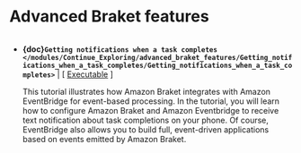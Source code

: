# Advanced Braket features

```{toctree}

```

  * **{doc}`Getting notifications when a task completes </modules/Continue_Exploring/advanced_braket_features/Getting_notifications_when_a_task_completes/Getting_notifications_when_a_task_completes>`** | [ [Executable](https://mybinder.org/v2/gh/amazon-braket/amazon-braket-examples.git/feature/reorganized-examples?labpath=modules/Continue_Exploring/advanced_braket_features/Getting_notifications_when_a_task_completes/Getting_notifications_when_a_task_completes.ipynb) ]

    This tutorial illustrates how Amazon Braket integrates with Amazon EventBridge for event-based processing. In the tutorial, you will learn how to configure Amazon Braket and Amazon Eventbridge to receive text notification about task completions on your phone. Of course, EventBridge also allows you to build full, event-driven applications based on events emitted by Amazon Braket.
    